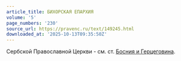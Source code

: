 ```yaml
---
article_title: БИХОРСКАЯ ЕПАРХИЯ
volume: '5'
page_numbers: '230'
source_url: https://pravenc.ru/text/149245.html
downloaded_at: '2025-10-13T09:35:50Z'
---
```


Сербской Православной Церкви - см. ст. [Босния и Герцеговина](<https://pravenc.ru/text/Босния и Герцеговина.html>).
